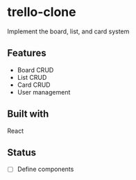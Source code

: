 # trello-clone
Implement the board, list, and card system

## Features
* Board CRUD
* List CRUD
* Card CRUD
* User management

## Built with
React

## Status
* [ ] Define components 
